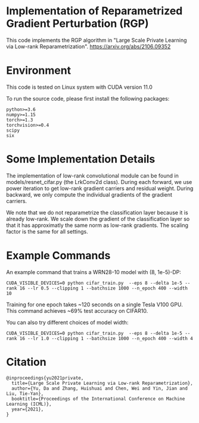 # Implementation of Reparametrized Gradient Perturbation (RGP)

This code implements the RGP algorithm in "Large Scale Private Learning via Low-rank Reparametrization". https://arxiv.org/abs/2106.09352


# Environment
This code is tested on Linux system with CUDA version 11.0

To run the source code, please first install the following packages:

```
python>=3.6
numpy>=1.15
torch>=1.3
torchvision>=0.4
scipy
six
```

# Some Implementation Details

The implementation of low-rank convolutional module can be found in models/resnet_cifar.py (the LrkConv2d class). During each forward, we use power iteration to get low-rank gradient carriers and residual weight. During backward, we only compute the individual gradients of the gradient carriers.

We note that we do not reparametrize the classification layer because it is already low-rank. We scale down the gradient of the classification layer so that it has approximatly the same norm as low-rank gradients. The scaling factor is the same for all settings.


# Example Commands

An example command that trains a WRN28-10 model with (8, 1e-5)-DP:

    CUDA_VISIBLE_DEVICES=0 python cifar_train.py  --eps 8 --delta 1e-5 --rank 16 --lr 0.5 --clipping 1 --batchsize 1000 --n_epoch 400 --width 10

Training for one epoch takes ~120 seconds on a single Tesla V100 GPU. This command achieves ~69% test accuracy on CIFAR10. 

You can also try different choices of model width:

    CUDA_VISIBLE_DEVICES=0 python cifar_train.py  --eps 8 --delta 1e-5 --rank 16 --lr 1.0 --clipping 1 --batchsize 1000 --n_epoch 400 --width 4

# Citation

```
@inproceedings{yu2021private,
  title={Large Scale Private Learning via Low-rank Reparametrization},
  author={Yu, Da and Zhang, Huishuai and Chen, Wei and Yin, Jian and Liu, Tie-Yan},
  booktitle={Proceedings of the International Conference on Machine Learning (ICML)},
  year={2021},
}
```
